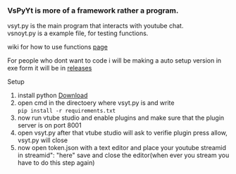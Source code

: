 ### VsPyYt is more of a framework rather a program.
vsyt.py is the main program that interacts with youtube chat.<br/>
vsnoyt.py is a example file, for testing functions.

wiki for how to use functions [page](https://github.com/mlo40/VsPyYt/wiki)

For people who dont want to code i will be making a auto setup version in exe form it will be in [releases](https://github.com/mlo40/VsPyYt/releases)

Setup
1. install python [Download](https://www.python.org/ftp/python/3.9.6/python-3.9.6-amd64.exe)
2. open cmd in the directoery where vsyt.py is and write<br/> `pip install -r requirements.txt`
3. now run vtube studio and enable plugins and make sure that the plugin server is on port 8001
4. open vsyt.py after that vtube studio will ask to verifie plugin press allow, vsyt.py will close
5. now open token.json with a text editor and place your youtube streamid in streamid": "here" save and close the editor(when ever you stream you have to do this step again)
